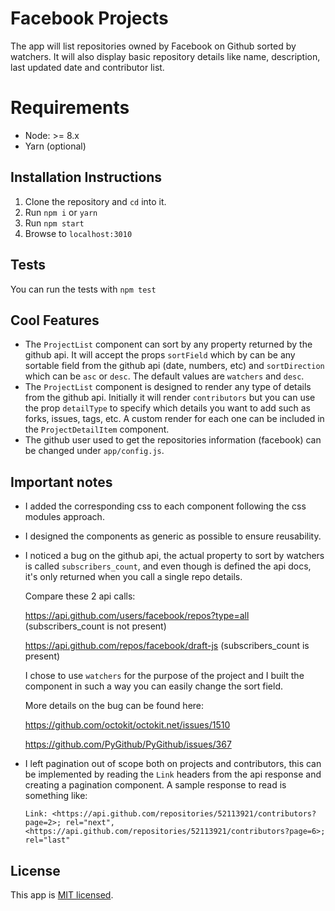 # Facebook Projects

The app will list repositories owned by Facebook on Github sorted by watchers. It will also display basic repository details like name, description, last updated date and contributor list.

# Requirements
- Node: >= 8.x
- Yarn (optional)

## Installation Instructions
1. Clone the repository and `cd` into it.
2. Run `npm i` or `yarn`
3. Run `npm start`
4. Browse to `localhost:3010`

## Tests
You can run the tests with `npm test`

## Cool Features
- The `ProjectList` component can sort by any property returned by the github api. It will accept the props `sortField` which by can be any sortable field from the github api (date, numbers, etc) and `sortDirection` which can be `asc` or `desc`. The default values are `watchers` and `desc`.
- The `ProjectList` component is designed to render any type of details from the github api. Initially it will render `contributors` but you can use the prop `detailType` to specify which details you want to add such as forks, issues, tags, etc. A custom render for each one can be included in the `ProjectDetailItem` component.
- The github user used to get the repositories information (facebook) can be changed under `app/config.js`.

## Important notes
- I added the corresponding css to each component following the css modules approach.
- I designed the components as generic as possible to ensure reusability.
- I noticed a bug on the github api, the actual property to sort by watchers is called `subscribers_count`, and even though is defined the api docs, it's only returned when you call a single repo details.

  Compare these 2 api calls:

  https://api.github.com/users/facebook/repos?type=all (subscribers_count is not present)

  https://api.github.com/repos/facebook/draft-js (subscribers_count is present)

  I chose to use `watchers` for the purpose of the project and I built the component in such a way you can easily change the sort field.

  More details on the bug can be found here:

  https://github.com/octokit/octokit.net/issues/1510

  https://github.com/PyGithub/PyGithub/issues/367


- I left pagination out of scope both on projects and contributors, this can be implemented by reading the `Link` headers from the api response and creating a pagination component.
  A sample response to read is something like:

  `Link: <https://api.github.com/repositories/52113921/contributors?page=2>; rel="next", <https://api.github.com/repositories/52113921/contributors?page=6>; rel="last"`

## License
This app is [MIT licensed](/LICENSE).